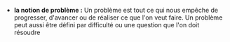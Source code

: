 

- **la notion de problème :**  Un problème est tout ce qui nous empêche de progresser, d'avancer ou de réaliser ce que l'on veut faire. Un problème peut aussi être défini par difficulté ou une question que l'on doit résoudre